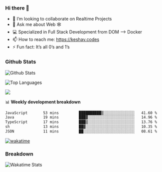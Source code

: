 ### Hi there 👋

- 👯 I’m looking to collaborate on Realtime Projects
- 💬 Ask me about Web 🕸
- 💻 Specialized in Full Stack Development from DOM --> Docker
- 📫 How to reach me: https://keshav.codes
- ⚡ Fun fact: It’s all 0’s and 1’s

### Github Stats
![Github Stats](https://github-readme-stats.vercel.app/api?username=keshavlingala&count_private=true&show_icons=true&theme=radical)

![Top Languages](https://github-readme-stats.vercel.app/api/top-langs/?username=keshavlingala&show_icons=true&theme=radical)

![](https://komarev.com/ghpvc/?username=keshavlingala)

📊 **Weekly development breakdown**

<!--START_SECTION:waka-->

```txt
JavaScript       53 mins         ██████████▒░░░░░░░░░░░░░░   41.60 %
Java             19 mins         ███▓░░░░░░░░░░░░░░░░░░░░░   14.96 %
TypeScript       17 mins         ███▒░░░░░░░░░░░░░░░░░░░░░   13.76 %
sh               13 mins         ██▓░░░░░░░░░░░░░░░░░░░░░░   10.35 %
JSON             11 mins         ██░░░░░░░░░░░░░░░░░░░░░░░   08.61 %
```

<!--END_SECTION:waka-->


[![wakatime](https://wakatime.com/badge/user/62bfdbc7-082c-40a7-b4bd-f9280d51aeed.svg)](https://wakatime.com/@62bfdbc7-082c-40a7-b4bd-f9280d51aeed)


### Breakdown

![Wakatime Stats](https://github-readme-stats.vercel.app/api/wakatime?username=keshavlingala)
